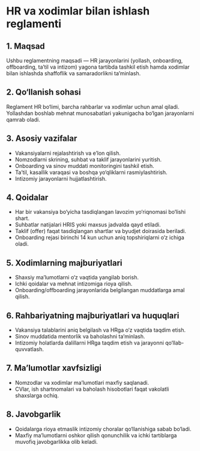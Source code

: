 # HR va xodimlar bilan ishlash reglamenti

## 1. Maqsad
Ushbu reglamentning maqsadi — HR jarayonlarini (yollash, onboarding, offboarding, ta’til va intizom) yagona tartibda tashkil etish hamda xodimlar bilan ishlashda shaffoflik va samaradorlikni ta’minlash.

## 2. Qo‘llanish sohasi
Reglament HR bo‘limi, barcha rahbarlar va xodimlar uchun amal qiladi. Yollashdan boshlab mehnat munosabatlari yakunigacha bo‘lgan jarayonlarni qamrab oladi.

## 3. Asosiy vazifalar
- Vakansiyalarni rejalashtirish va e’lon qilish.
- Nomzodlarni skrining, suhbat va taklif jarayonlarini yuritish.
- Onboarding va sinov muddati monitoringini tashkil etish.
- Ta’til, kasallik varaqasi va boshqa yo‘qliklarni rasmiylashtirish.
- Intizomiy jarayonlarni hujjatlashtirish.

## 4. Qoidalar
- Har bir vakansiya bo‘yicha tasdiqlangan lavozim yo‘riqnomasi bo‘lishi shart.
- Suhbatlar natijalari HRIS yoki maxsus jadvalda qayd etiladi.
- Taklif (offer) faqat tasdiqlangan shartlar va byudjet doirasida beriladi.
- Onboarding rejasi birinchi 14 kun uchun aniq topshiriqlarni o‘z ichiga oladi.

## 5. Xodimlarning majburiyatlari
- Shaxsiy ma’lumotlarni o‘z vaqtida yangilab borish.
- Ichki qoidalar va mehnat intizomiga rioya qilish.
- Onboarding/offboarding jarayonlarida belgilangan muddatlarga amal qilish.

## 6. Rahbariyatning majburiyatlari va huquqlari
- Vakansiya talablarini aniq belgilash va HRga o‘z vaqtida taqdim etish.
- Sinov muddatida mentorlik va baholashni ta’minlash.
- Intizomiy holatlarda dalillarni HRga taqdim etish va jarayonni qo‘llab-quvvatlash.

## 7. Ma’lumotlar xavfsizligi
- Nomzodlar va xodimlar ma’lumotlari maxfiy saqlanadi.
- CVlar, ish shartnomalari va baholash hisobotlari faqat vakolatli shaxslarga ochiq.

## 8. Javobgarlik
- Qoidalarga rioya etmaslik intizomiy choralar qo‘llanishiga sabab bo‘ladi.
- Maxfiy ma’lumotlarni oshkor qilish qonunchilik va ichki tartiblarga muvofiq javobgarlikka olib keladi.

